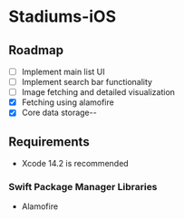 # Stadiums-iOS

## Roadmap

- [ ] Implement main list UI
- [ ] Implement search bar functionality
- [ ] Image fetching and detailed visualization
- [x] Fetching using alamofire
- [x] Core data storage--

## Requirements

* Xcode 14.2 is recommended

### Swift Package Manager Libraries

* Alamofire

